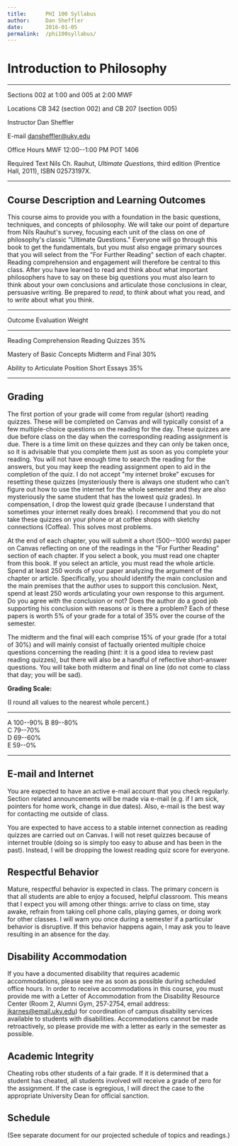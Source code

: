 ```yaml
---
title:      PHI 100 Syllabus
author:     Dan Sheffler
date:       2016-01-05
permalink:  /phi100syllabus/
---
```



# Introduction to Philosophy #

--------------- -------------------------------------------------------
Sections        002 at 1:00 and 005 at 2:00 MWF

Locations       CB 342 (section 002) and CB 207 (section 005)

Instructor      Dan Sheffler

E-mail          dansheffler@uky.edu

Office Hours    MWF 12:00--1:00 PM POT 1406

Required Text   Nils Ch. Rauhut, *Ultimate Questions*, third
                edition (Prentice Hall, 2011), ISBN 02573197X.
--------------- -------------------------------------------------------



## Course Description and Learning Outcomes ##

This course aims to provide you with a foundation in the basic questions, techniques, and concepts of philosophy.  We will take our point of departure from Nils Rauhut's survey, focusing each unit of the class on one of philosophy's classic "Ultimate Questions."  Everyone will go through this book to get the fundamentals, but you must also engage primary sources that you will select from the "For Further Reading" section of each chapter.  Reading comprehension and engagement will therefore be central to this class.  After you have learned to read and think about what important philosophers have to say on these big questions you must also learn to think about your own conclusions and articulate those conclusions in clear, persuasive writing.  Be prepared to *read*, to *think* about what you read, and to *write* about what you think.

--------------------------------- ------------------------- -----------
Outcome                           Evaluation                Weight
--------------------------------- ------------------------- -----------
Reading Comprehension             Reading Quizzes           35%

Mastery of Basic Concepts         Midterm and Final         30%

Ability to Articulate Position    Short Essays              35%
--------------------------------- ------------------------- -----------




## Grading ##

The first portion of your grade will come from regular (short) reading quizzes. These will be completed on Canvas and will typically consist of a few multiple-choice questions on the reading for the day. These quizzes are due before class on the day when the corresponding reading assignment is due. There is a time limit on these quizzes and they can only be taken once, so it is advisable that you complete them just as soon as you complete your reading. You will not have enough time to search the reading for the answers, but you may keep the reading assignment open to aid in the completion of the quiz.  I do not accept "my internet broke" excuses for resetting these quizzes (mysteriously there is always one student who can't figure out how to use the internet for the whole semester and they are also mysteriously the same student that has the lowest quiz grades).  In compensation, I drop the lowest quiz grade (because I understand that sometimes your internet really does break).  I recommend that you do not take these quizzes on your phone or at coffee shops with sketchy connections (Coffea).  This solves most problems.

At the end of each chapter, you will submit a short (500--1000 words) paper on Canvas reflecting on one of the readings in the "For Further Reading" section of each chapter.  If you select a book, you must read one chapter from this book.  If you select an article, you must read the whole article.  Spend at least 250 words of your paper analyzing the argument of the chapter or article.  Specifically, you should identify the main conclusion and the main premises that the author uses to support this conclusion.  Next, spend at least 250 words articulating your own response to this argument.  Do you agree with the conclusion or not?  Does the author do a good job supporting his conclusion with reasons or is there a problem?  Each of these papers is worth 5% of your grade for a total of 35% over the course of the semester.

The midterm and the final will each comprise 15% of your grade (for a total of 30%) and will mainly consist of factually oriented multiple choice questions concerning the reading (hint: it is a good idea to review past reading quizzes), but there will also be a handful of reflective short-answer questions.  You will take both midterm and final on line (do not come to class that day; you will be sad).

**Grading Scale:**

(I round all values to the nearest whole percent.)

--- ------------------
A   100--90% 
B   89--80%  
C   79--70%  
D   69--60%  
E   59--0%   
--- ------------------


## E-mail and Internet ##

You are expected to have an active e-mail account that you check regularly. Section related announcements will be made via e-mail (e.g. if I am sick, pointers for home work, change in due dates). Also, e-mail is the best way for contacting me outside of class.

You are expected to have access to a stable internet connection as reading quizzes are carried out on Canvas.  I will not reset quizzes because of internet trouble (doing so is simply too easy to abuse and has been in the past).  Instead, I will be dropping the lowest reading quiz score for everyone.



## Respectful Behavior ##

Mature, respectful behavior is expected in class. The primary concern is that all students are able to enjoy a focused, helpful classroom. This means that I expect you will among other things: arrive to class on time, stay awake, refrain from taking cell phone calls, playing games, or doing work for other classes. I will warn you once during a semester if a particular behavior is disruptive. If this behavior happens again, I may ask you to leave resulting in an absence for the day.


## Disability Accommodation ##

If you have a documented disability that requires academic accommodations, please see me as soon as possible during scheduled office hours. In order to receive accommodations in this course, you must provide me with a Letter of Accommodation from the Disability Resource Center (Room 2, Alumni Gym, 257‐2754, email address: jkarnes@email.uky.edu) for coordination of campus disability services available to students with disabilities. Accommodations cannot be made retroactively, so please provide me with a letter as early in the semester as possible.


## Academic Integrity ##

Cheating robs other students of a fair grade. If it is determined that a student has cheated, all students involved will receive a grade of zero for the assignment. If the case is egregious, I will direct the case to the appropriate University Dean for official sanction.


## Schedule ##

(See separate document for our projected schedule of topics and readings.)

